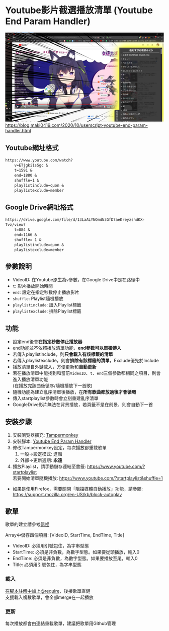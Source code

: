 ﻿# Youtube影片截選播放清單 (Youtube End Param Handler)
![](Youtube%20End%20Param%20Handler/demo.png)
https://blog.maki0419.com/2020/10/userscript-youtube-end-param-handler.html

## Youtube網址格式
	https://www.youtube.com/watch?
		v=ETjgki1sSgc &
		t=1591 &
		end=1880 &
		shuffle=1 &
		playlistinclude=quon &
		playlistexclude=member

## Google Drive網址格式
	https://drive.google.com/file/d/13LaALYNOmdN3GfD7aeKreyzshdKX-Tvz/view?
		t=884 &
		end=1166 &
		shuffle= 1 &
		playlistinclude=quon &
		playlistexclude=member

## 參數說明
- VideoID: 在Youtube原生為`v`參數，在Google Drive中是在路徑中
- `t`: 影片播放開始時間
- `end`: 設定在指定秒數停止播放影片
- `shuffle`: Playlist隨機播放
- `playlistinclude`: 讀入Playlist標籤
- `playlistexclude`: 排除Playlist標籤 

## 功能
- 設定end後會**在指定秒數停止播放器**
- end功能並不依賴播放清單功能，**end參數可以單獨傳入**
- 若傳入playlistinclude，則**只會載入有該標籤的清單**
- 若傳入playlistexclude，則會**排除有該標籤的清單**，Exclude優先於Include
- 播放清單自外鏈載入，方便更新和**自動更新**
- 若在播放清單中能找到和當前`VideoID`、`t`、`end`三個參數都相同之項目，則會進入播放清單功能 \
(在播放完該曲後循序/隨機播放下一首歌)
- 隨機功能為建立亂序清單後播放，在**所有歌曲都放過後才會循環**
- 傳入startplaylist參數時會立刻重建亂序清單
- GoogleDrive影片無法在背景播放，若頁籤不是在前景，則會自動下一首

## 安裝步驟
1. 安裝瀏覧器擴充: [Tampermonkey](https://www.tampermonkey.net/)
2. 安裝腳本: [Youtube End Param Handler](https://github.com/jim60105/TampermonkeyScript/raw/main/Youtube%20End%20Param%20Handler/YoutubeEndParamHandler.user.js)
3. 修改Tampermonkey設定，每次播放都重載歌單
	1. 一般→設定模式: 進階
	2. 外部→更新週期: **永遠**
4. 播放Playlist，請手動儲存連結至書籤: https://www.youtube.com/?startplaylist \
若要開始清單隨機播放: https://www.youtube.com/?startplaylist&shuffle=1
- 如果是使用Firefox，需要關閉「阻擋媒體自動播放」功能，請參閱: \
https://support.mozilla.org/en-US/kb/block-autoplay 

## 歌單
歌單的建立請參考[這裡](https://github.com/jim60105/SongLists/blob/master/QuonTama/QuonTamaSongList.js)

Array中儲存四個項目: [VideoID, StartTime, EndTime, Title]

* VideoID: 必須用引號包住，為字串型態
* StartTime: 必須是非負數，為數字型態。如果要從頭播放，輸入0
* EndTime: 必須是非負數，為數字型態。如果要播放至尾，輸入0
* Title: 必須用引號包住，為字串型態

### 載入
[在腳本註解中加上@require](https://github.com/jim60105/TampermonkeyScript/blob/main/Youtube%20End%20Param%20Handler/YoutubeEndParamHandler.user.js#L13)，後接歌單直鏈\
支援載入複數歌單，會全部merge在一起播放

### 更新
每次播放都會由連結重載歌單，建議把歌單用Github管理
